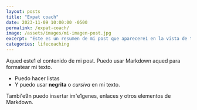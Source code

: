 ```yaml
---
layout: posts
title: "Expat coach"
date: 2023-11-09 10:00:00 -0500
permalink: /expat-coach/
image: /assets/images/mi-imagen-post.jpg
excerpt: "Este es un resumen de mi post que aparecere1 en la vista de tarjetas."
categories: lifecoaching
---
```



Aqued este1 el contenido de mi post. Puedo usar Markdown aqued para formatear mi texto.

- Puedo hacer listas
- Y puedo usar **negrita** o *cursiva* en mi texto.

Tambi\'e9n puedo insertar im\'e1genes, enlaces y otros elementos de Markdown.
